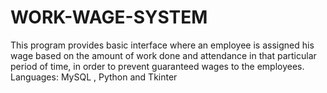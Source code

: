 # WORK-WAGE-SYSTEM
This program provides basic interface where an employee is assigned his wage based on the amount of work done and attendance in that particular period of time, in order to prevent guaranteed wages to the employees.
Languages: MySQL , Python and Tkinter
